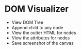 # DOM Visualizer

- View DOM Tree
- Append child to any node 
- View the outter HTML for nodes 
- View the attributes for nodes
- Save screenshot of the canvas

